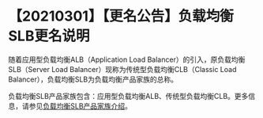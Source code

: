 # 【20210301】【更名公告】负载均衡SLB更名说明

随着应用型负载均衡ALB（Application Load Balancer）的引入，原负载均衡SLB（Server Load Balancer）现称为传统型负载均衡CLB（Classic Load Balancer），负载均衡SLB为负载均衡产品家族的总称。

负载均衡SLB产品家族包含：应用型负载均衡ALB、传统型负载均衡CLB。更多信息，请参见[负载均衡SLB产品家族介绍](/intl.zh-CN/.md)。


